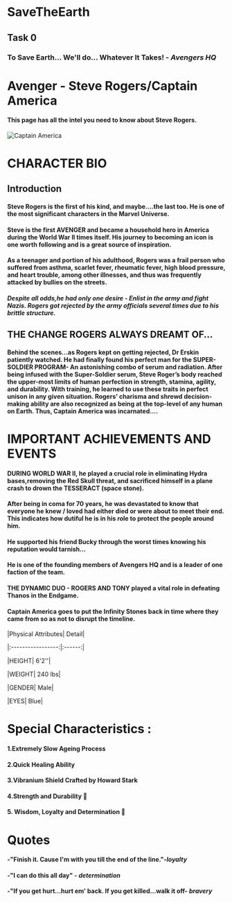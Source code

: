 # SaveTheEarth


## Task 0


### To Save Earth... We'll do... Whatever It Takes! - _**Avengers HQ**_





# Avenger - Steve Rogers/Captain America
 

#### This page has all the intel you need to know about Steve Rogers.


![Captain America](https://vignette.wikia.nocookie.net/marvelcinematicuniverse/images/d/d7/CapAmerica-EndgameProfile.jpg/revision/latest?cb=20190423175339)


# **CHARACTER BIO**

## **Introduction**

#### Steve Rogers is the first of his kind, and maybe....the last too. He is one of the most significant characters in the Marvel Universe. 

#### Steve is the first AVENGER and became a household hero in America during the World War II times itself. His journey to becoming an icon is one worth following and is a great source of inspiration.


#### As a teenager and portion of his adulthood, Rogers was a frail person who suffered from asthma, scarlet fever, rheumatic fever, high blood pressure, and heart trouble, among other illnesses, and thus was frequently attacked by bullies on the streets.

##### Despite all odds,he had only one desire - Enlist in the army and fight Nazis. Rogers got rejected by the army officials several times due to his brittle structure.
## **THE CHANGE ROGERS ALWAYS DREAMT OF...**

#### Behind the scenes...as Rogers kept on getting rejected, Dr Erskin patiently watched. He had finally found his perfect man for the **SUPER-SOLDIER PROGRAM**- An astonishing combo of serum and radiation. After being infused with the Super-Soldier serum, Steve Roger’s body reached the upper-most limits of human perfection in strength, stamina, agility, and durability. With training, he learned to use these traits in perfect unison in any given situation. Rogers’ charisma and shrewd decision-making ability are also recognized as being at the top-level of any human on Earth. Thus, Captain America was incarnated....

# IMPORTANT ACHIEVEMENTS AND EVENTS

#### DURING WORLD WAR II, he played a crucial role in eliminating Hydra bases,removing the Red Skull threat, and sacrificed himself in a plane crash to drown the TESSERACT (space stone).


#### After being in coma for 70 years, he was devastated to know that everyone he knew / loved had either died or were about to meet their end. This indicates how dutiful he is in his role to protect the people around him.

#### He supported his friend Bucky through the worst times knowing his reputation would tarnish...

#### He is one of the founding members of Avengers HQ and is a leader of one faction of the team.

#### THE DYNAMIC DUO - ROGERS AND TONY played a vital role in defeating Thanos in the Endgame.
#### Captain America goes to put the Infinity Stones back in time where they came from so as not to disrupt the timeline.


|Physical Attributes| Detail|
  
|:-----------------:|:------:|
  
|HEIGHT|  6'2''|
  
|WEIGHT|  240 lbs|
  
|GENDER| Male|
  
|EYES| Blue|
   
 


# Special Characteristics : 

#### 1.Extremely Slow Ageing Process

#### 2.Quick Healing Ability

#### 3.Vibranium Shield Crafted by Howard Stark

#### 4.Strength and Durability :100:

#### 5. Wisdom, Loyalty and Determination :100:

# Quotes


#### -"Finish it. Cause I'm with you till the end of the line."-_**loyalty**_ 

#### -"I can do this all day" - _**determination**_

#### -"If you get hurt...hurt em' back. If you get killed...walk it off- _**bravery**_

